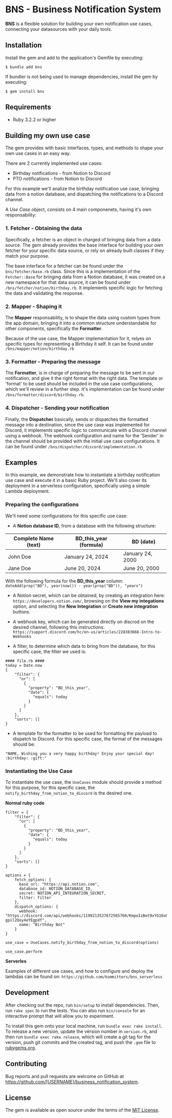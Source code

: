 # BNS - Business Notification System
**BNS** is a flexible solution for building your own notification use cases, connecting your datasources with your daily tools.

## Installation

Install the gem and add to the application's Gemfile by executing:

    $ bundle add bns

If bundler is not being used to manage dependencies, install the gem by executing:

    $ gem install bns

## Requirements

* Ruby 3.2.2 or higher

## Building my own use case

The gem provides with basic interfaces, types, and methods to shape your own use cases in an easy way.

There are 2 currently implemented use cases:
* Birthday notifications - from Notion to Discord
* PTO notifications - from Notion to Discord

For this example we'll analize the birthday notification use case, bringing data from a notion database, and dispatching the 
notifications to a Discord channel.

A *Use Case* object, consists on 4 main componenets, having it's own responsability:

### 1. Fetcher - Obtaining the data

Specifically, a fetcher is an object in charged of bringing data from a data source. The gem already provides the base interface
for building your own fetcher for your specific data source, or rely on already built classes if they match your purpose.

The base interface for a fetcher can be found under the `bns/fetcher/base.rb` class. Since this is a implementation of the `Fetcher::Base` 
for bringing data from a Notion database, it was created on a new namespace for that data source, it can be found under
`/bns/fetcher/notion/birthday.rb`. It implements specific logic for fetching the data and validating the response.

### 2. Mapper - Shaping it

The **Mapper** responsability, is to shape the data using custom types from the app domain, bringing it into a
common structure understandable for other components, specifically the **Formatter**.

Because of the use case, the Mapper implementation for it, relyes on specific types for representing a Birthday it self. It can be found
under `/bns/mapper/notion/birthday.rb`

### 3. Formatter - Preparing the message

The **Formatter**, is in charge of preparing the message to be sent in our notification, and give it the right format with the right data.
The template or 'format' to be used should be included in the use case configurations, which we'll review in a further step. It's 
implementation can be found under `/bns/formatter/discord/birthday.rb`.

### 4. Dispatcher - Sending your notification

Finally, the **Dispatcher** basically, sends or dispatches the formatted message into a destination, since the use case was implemented for
Discord, it implements specific logic to communicate with a Discord channel using a webhook. The webhook configuration and name for the 'Sender' 
in the channel should be provided with the initial use case configurations. It can be found under `/bns/dispatcher/discord/implementation.rb`

## Examples

In this example, we demonstrate how to instantiate a birthday notification use case and execute it in a basic Ruby project. We'll also cover its deployment in a serverless configuration, specifically using a simple Lambda deployment.

### Preparing the configurations

We'll need some configurations for this specific use case:
* A **Notion database ID**, from a database with the following structure:

| Complete Name (text) |    BD_this_year (formula)   |         BD (date)        |
| -------------------- | --------------------------- | ------------------------ |
|       John Doe       |       January 24, 2024      |      January 24, 2000    |
|       Jane Doe       |       June 20, 2024         |      June 20, 2000       |

With the following formula for the **BD_this_year** column: `dateAdd(prop("BD"), year(now()) - year(prop("BD")), "years")`

* A Notion secret, which can be obtained, by creating an integration here: `https://developers.notion.com/`, browsing on the **View my integations** option, and selecting the **New Integration** or **Create new integration** buttons.

* A webhook key, which can be generated directly on discrod on the desired channel, following this instructions: `https://support.discord.com/hc/en-us/articles/228383668-Intro-to-Webhooks`

* A filter, to determine which data to bring from the database, for this specific case, the filter we used is:

```
#### file.rb ####
today = Date.now
{
    "filter": {
      "or": [
        {
          "property": "BD_this_year",
          "date": {
            "equals": today
          }
        }
      ]
    },
    "sorts": []
}
```

* A template for the formatter to be used for formatting the payload to dispatch to Discord. For this specific case, the format of the messages should be:

`"NAME, Wishing you a very happy birthday! Enjoy your special day! :birthday: :gift:"`

### Instantiating the Use Case

To instantiate the use case, the `UseCases` module should provide a method for this purpose, for this specific case, the `notify_birthday_from_notion_to_discord`
is the desired one.

**Normal ruby code**
```
filter = {
    "filter": {
      "or": [
        {
          "property": "BD_this_year",
          "date": {
            "equals": today
          }
        }
      ]
    },
    "sorts": []
}

options = {
    fetch_options: {
      base_url: "https://api.notion.com",
      database_id: NOTION_DATABASE_ID,
      secret: NOTION_API_INTEGRATION_SECRET,
      filter: filter
    },
    dispatch_options: {
      webhook: "https://discord.com/api/webhooks/1199213527672565760/KmpoIzBet9xYG16oFh8W1RWHbpIqT7UtTBRrhfLcvWZdNiVZCTM-gpil2Qoy4eYEgpdf",
      name: "Birthday Bot"
    }
}

use_case = UseCases.notify_birthday_from_notion_to_discord(options)

use_case.perform

```

**Serverles**

Examples of different use cases, and how to configure and deploy the lambdas can be found on: `https://github.com/kommitters/bns_serverless`

## Development

After checking out the repo, run `bin/setup` to install dependencies. Then, run `rake spec` to run the tests. You can also run `bin/console` for an interactive prompt that will allow you to experiment.

To install this gem onto your local machine, run `bundle exec rake install`. To release a new version, update the version number in `version.rb`, and then run `bundle exec rake release`, which will create a git tag for the version, push git commits and the created tag, and push the `.gem` file to [rubygems.org](https://rubygems.org).

## Contributing

Bug reports and pull requests are welcome on GitHub at https://github.com/[USERNAME]/business_notification_system.

## License

The gem is available as open source under the terms of the [MIT License](https://opensource.org/licenses/MIT).
